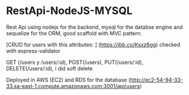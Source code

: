 # RestApi-NodeJS-MYSQL
Rest Api using nodejs for the backend, mysql for the databse engine and sequelize for the ORM, good scaffold with MVC pattern.

[CRUD for users with this attributes: ] (https://ibb.co/Ksxz6gg)
checked with express-validator

GET (/users y /users/:id), POST(/users), PUT(/users/:id), DELETE(/users/:id), i did soft delete

Deployed in AWS (EC2) and RDS for the database
(http://ec2-54-94-33-33.sa-east-1.compute.amazonaws.com:3001/api/users)
